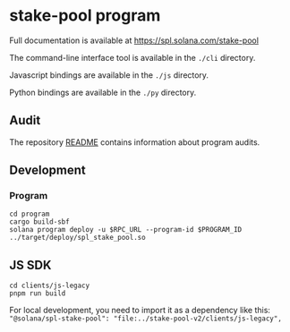 # stake-pool program

Full documentation is available at https://spl.solana.com/stake-pool

The command-line interface tool is available in the `./cli` directory.

Javascript bindings are available in the `./js` directory.

Python bindings are available in the `./py` directory.

## Audit

The repository [README](https://github.com/solana-labs/solana-program-library#audits)
contains information about program audits.

## Development

### Program

```
cd program
cargo build-sbf
solana program deploy -u $RPC_URL --program-id $PROGRAM_ID ../target/deploy/spl_stake_pool.so 
```

## JS SDK

```
cd clients/js-legacy
pnpm run build
```

For local development, you need to import it as a dependency like this: `"@solana/spl-stake-pool": "file:../stake-pool-v2/clients/js-legacy",`
